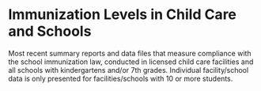 # Immunization Levels in Child Care and Schools

Most recent summary reports and data files that measure compliance with the school immunization law, conducted in licensed child care facilities and all schools with kindergartens and/or 7th grades. Individual facility/school data is only presented for facilities/schools with 10 or more students.